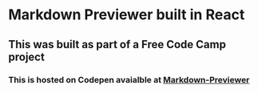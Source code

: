 # Markdown Previewer built in React

## This was built as part of a Free Code Camp project

### This is hosted on Codepen avaialble at [Markdown-Previewer](https://codepen.io/WillCodeForTacos/pen/jOBQwJg)
